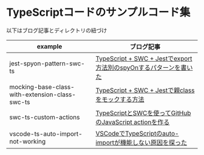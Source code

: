 # TypeScriptコードのサンプルコード集

以下はブログ記事とディレクトリの紐づけ

| example                                        | ブログ記事                                                                                         |
| ---------------------------------------------- | -------------------------------------------------------------------------------------------------- |
| jest-spyon-pattern-swc-ts                      | [TypeScript + SWC + Jestでexport方法別のspyOnするパターンを書いた](https://blog.lycolia.info/0153) |
| mocking-base-class-with-extension-class-swc-ts | [TypeScript + SWC + Jestで親classをモックする方法](https://blog.lycolia.info/0298)                 |
| swc-ts-custom-actions                          | [TypeScriptとSWCを使ってGitHubのJavaScript actionを作る](https://blog.lycolia.info/0159)           |
| vscode-ts-auto-import-not-working              | [VSCodeでTypeScriptのauto-importが機能しない原因を探った](https://blog.lycolia.info/0218)          |
